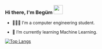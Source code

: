 ### Hi there, I'm Begüm   <img src="https://c.tenor.com/Wx9IEmZZXSoAAAAi/hi.gif" width="30px" height="30px">

- 👩🏻‍💻 I'm a computer engineering student.

- 🌱 I’m currently learning Machine Learning.

<!-- ![](https://komarev.com/ghpvc/?username=begumarici&color=red)-->

[![Top Langs](https://github-readme-stats.vercel.app/api/top-langs/?username=begumarici&hide_progress=false)](https://github.com/anuraghazra/github-readme-stats)


<!--
**begumarici/begumarici** is a ✨ _special_ ✨ repository because its `README.md` (this file) appears on your GitHub profile.

Here are some ideas to get you started:

- 🔭 I’m currently working on ...
- 🌱 I’m currently learning Swift.
- 👯 I’m looking to collaborate on ...
- 🤔 I’m looking for help with ...
- 💬 Ask me about ...
- 📫 How to reach me: ...
- 😄 Pronouns: ...
- ⚡ Fun fact: ...
-->

<!-- <p align="center"> 
  Visitor count<br>
  <img src="https://profile-counter.glitch.me/begumarici/count.svg" />
</p>
-->

